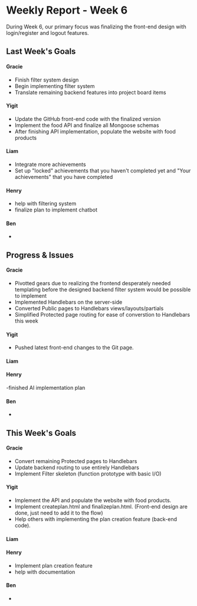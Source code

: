 # Weekly Report - Week 6
During Week 6, our primary focus was finalizing the front-end design with login/register and logout features.
## Last Week's Goals
#### Gracie
- Finish filter system design
- Begin implementing filter system
- Translate remaining backend features into project board items

#### Yigit
- Update the GitHub front-end code with the finalized version
- Implement the food API and finalize all Mongoose schemas
- After finishing API implementation, populate the website with food products

#### Liam
- Integrate more achievements
- Set up "locked" achievements that you haven't completed yet and "Your        achievements" that you have completed

#### Henry
- help with filtering system
- finalize plan to implement chatbot

#### Ben 
- 

## Progress & Issues
#### Gracie
- Pivotted gears due to realizing the frontend desperately needed templating before the designed backend filter system would be possible to implement
- Implemented Handlebars on the server-side
- Converted Public pages to Handlebars views/layouts/partials
- Simplified Protected page routing for ease of converstion to Handlebars this week

#### Yigit
- Pushed latest front-end changes to the Git page.

#### Liam

#### Henry
-finished AI implementation plan 

#### Ben
- 

## This Week's Goals
#### Gracie
- Convert remaining Protected pages to Handlebars
- Update backend routing to use entirely Handlebars
- Implement Filter skeleton (function prototype with basic I/O)

#### Yigit
- Implement the API and populate the website with food products.
- Implement createplan.html and finalizeplan.html. (Front-end design are done, just need to add it to the flow)
- Help others with implementing the plan creation feature (back-end code).

#### Liam

#### Henry
- Implement plan creation feature
- help with documentation

#### Ben 
- 
